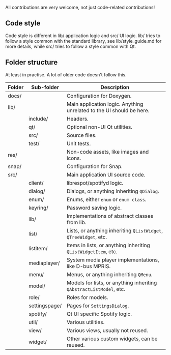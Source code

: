 All contributions are very welcome, not just code-related contributions!

## Code style
Code style is different in lib/ application logic and src/ UI logic. lib/ tries to follow a 
style common with the standard library, see lib/style_guide.md for more details, while src/ tries 
to follow a style common with Qt.

## Folder structure
At least in practise. A lot of older code doesn't follow this.

| Folder | Sub-folder    | Description |
| ------ | ------------- | ----------- |
| docs/  |               | Configuration for Doxygen. |
| lib/   |               | Main application logic. Anything unrelated to the UI should be here. |
|        | include/      | Headers. |
|        | qt/           | Optional non-UI Qt utilities. |
|        | src/          | Source files. |
|        | test/         | Unit tests. |
| res/   |               | Non-code assets, like images and icons. |
| snap/  |               | Configuration for Snap. |
| src/   |               | Main application UI source code. |
|        | client/       | librespot/spotifyd logic. |
|        | dialog/       | Dialogs, or anything inheriting `QDialog`. |
|        | enum/         | Enums, either `enum` or `enum class`. |
|        | keyring/      | Password saving logic. |
|        | lib/          | Implementations of abstract classes from lib. |
|        | list/         | Lists, or anything inheriting `QListWidget`, `QTreeWidget`, etc. |
|        | listitem/     | Items in lists, or anything inheriting `QListWidgetItem`, etc. |
|        | mediaplayer/  | System media player implementations, like D-bus MPRIS. |
|        | menu/         | Menus, or anything inheriting `QMenu`. |
|        | model/        | Models for lists, or anything inheriting `QAbstractListModel`, etc. |
|        | role/         | Roles for models. |
|        | settingspage/ | Pages for `SettingsDialog`.
|        | spotify/      | Qt UI specific Spotify logic. |
|        | util/         | Various utilities. |
|        | view/         | Various views, usually not reused. |
|        | widget/       | Other various custom widgets, can be reused. |